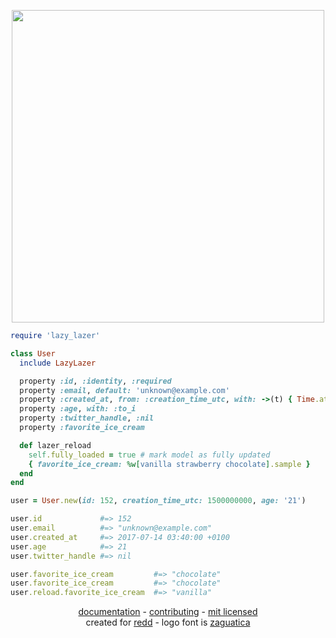 <p align="center">
  <img src="https://raw.githubusercontent.com/avinashbot/lazy_lazer/master/logo.png" width="500">
</p>

```ruby
require 'lazy_lazer'

class User
  include LazyLazer

  property :id, :identity, :required
  property :email, default: 'unknown@example.com'
  property :created_at, from: :creation_time_utc, with: ->(t) { Time.at(t) }
  property :age, with: :to_i
  property :twitter_handle, :nil
  property :favorite_ice_cream

  def lazer_reload
    self.fully_loaded = true # mark model as fully updated
    { favorite_ice_cream: %w[vanilla strawberry chocolate].sample }
  end
end

user = User.new(id: 152, creation_time_utc: 1500000000, age: '21')

user.id             #=> 152
user.email          #=> "unknown@example.com"
user.created_at     #=> 2017-07-14 03:40:00 +0100
user.age            #=> 21
user.twitter_handle #=> nil

user.favorite_ice_cream         #=> "chocolate"
user.favorite_ice_cream         #=> "chocolate"
user.reload.favorite_ice_cream  #=> "vanilla"
```

<p align="center">
<a href="http://www.rubydoc.info/github/avinashbot/lazy_lazer/master">documentation</a> -
<a href="https://github.com/avinashbot/lazy_lazer/blob/master/CONTRIBUTING.md">contributing</a> -
<a href="https://github.com/avinashbot/lazy_lazer/blob/master/LICENSE.txt">mit licensed</a>
<br>
created for <a href="https://github.com/avinashbot/redd">redd</a> -
logo font is <a href="https://www.behance.net/gallery/3588289/Zaguatica">zaguatica</a>
</p>
